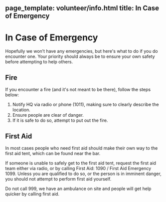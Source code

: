 page_template: volunteer/info.html
title: In Case of Emergency
---
# In Case of Emergency

Hopefully we won’t have any emergencies, but here's what to do if you do encounter one. Your priority should always be to ensure your own safety before attempting to help others.

## Fire

If you encounter a fire (and it's not meant to be there), follow the steps below:

1. Notify HQ via radio or phone (1011), making sure to clearly describe the location.
2. Ensure people are clear of danger.
3. If it is safe to do so, attempt to put out the fire.

## First Aid

In most cases people who need first aid should make their own way to the first aid tent, which can be found near the bar.

If someone is unable to safely get to the first aid tent, request the first aid team either via radio, or by calling First Aid: 1090 / First Aid Emergency 1099. Unless you are qualified to do so, or the person is in imminent danger, you should not attempt to perform first aid yourself.

Do not call 999, we have an ambulance on site and people will get help quicker by calling first aid.
